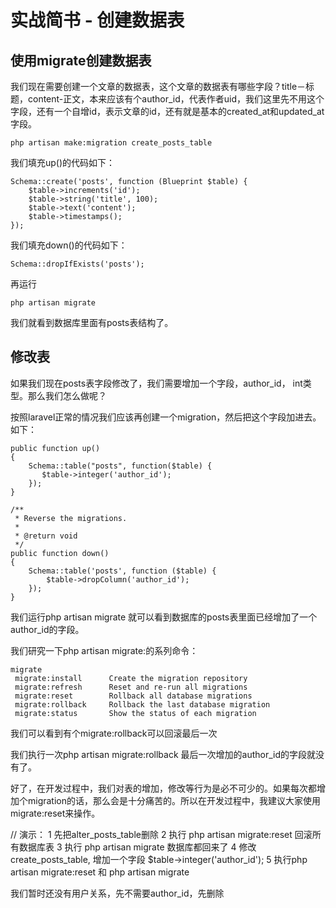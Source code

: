 # 实战简书 - 创建数据表

## 使用migrate创建数据表

我们现在需要创建一个文章的数据表，这个文章的数据表有哪些字段？title－标题，content-正文，本来应该有个author_id，代表作者uid，我们这里先不用这个字段，还有一个自增id，表示文章的id，还有就是基本的created_at和updated_at字段。

```
php artisan make:migration create_posts_table
```

我们填充up()的代码如下：

```
Schema::create('posts', function (Blueprint $table) {
    $table->increments('id');
    $table->string('title', 100);
    $table->text('content');
    $table->timestamps();
});
```

我们填充down()的代码如下：
```
Schema::dropIfExists('posts');
```

再运行
```
php artisan migrate
```

我们就看到数据库里面有posts表结构了。

## 修改表

如果我们现在posts表字段修改了，我们需要增加一个字段，author_id， int类型。那么我们怎么做呢？

按照laravel正常的情况我们应该再创建一个migration，然后把这个字段加进去。如下：

```
public function up()
{
    Schema::table("posts", function($table) {
       $table->integer('author_id');
    });
}

/**
 * Reverse the migrations.
 *
 * @return void
 */
public function down()
{
    Schema::table('posts', function ($table) {
        $table->dropColumn('author_id');
    });
}
```

我们运行php artisan migrate 就可以看到数据库的posts表里面已经增加了一个author_id的字段。

我们研究一下php artisan migrate:的系列命令：

```
migrate
 migrate:install      Create the migration repository
 migrate:refresh      Reset and re-run all migrations
 migrate:reset        Rollback all database migrations
 migrate:rollback     Rollback the last database migration
 migrate:status       Show the status of each migration
```

我们可以看到有个migrate:rollback可以回滚最后一次

我们执行一次php artisan migrate:rollback 最后一次增加的author_id的字段就没有了。

好了，在开发过程中，我们对表的增加，修改等行为是必不可少的。如果每次都增加个migration的话，那么会是十分痛苦的。所以在开发过程中，我建议大家使用migrate:reset来操作。

// 演示：
1 先把alter_posts_table删除
2 执行 php artisan migrate:reset 回滚所有数据库表
3 执行 php artisan migrate 数据库都回来了
4 修改create_posts_table, 增加一个字段
  $table->integer('author_id');
5 执行php artisan migrate:reset 和 php artisan migrate

我们暂时还没有用户关系，先不需要author_id，先删除

